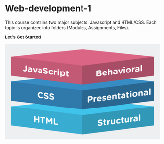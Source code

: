 # Web-development-1

This course contains two major subjects. Javascript and HTML/CSS. Each topic is organized into folders (Modules, Assignments, Files).

[**Let's Get Started**](https://learn.humber.ca/ultra/courses/_233704_1/outline)

<img src="JsHtmlCss.png" alt="javascript+Html+Css" width="500" />
